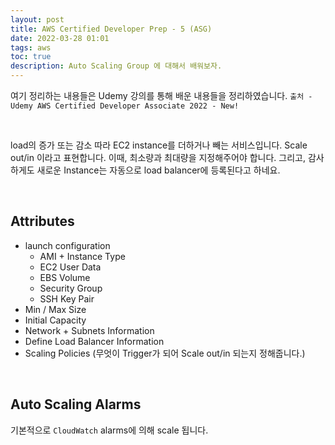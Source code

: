 ```yaml
---
layout: post
title: AWS Certified Developer Prep - 5 (ASG)
date: 2022-03-28 01:01
tags: aws
toc: true
description: Auto Scaling Group 에 대해서 배워보자.
---
```

여기 정리하는 내용들은 Udemy 강의를 통해 배운 내용들을 정리하였습니다.
`출처 - Udemy AWS Certified Developer Associate 2022 - New!`

<br>

load의 증가 또는 감소 따라 EC2 instance를 더하거나 빼는 서비스입니다.
Scale out/in 이라고 표현합니다.
이때, 최소량과 최대량을 지정해주어야 합니다. 그리고, 감사하게도 새로운 Instance는 자동으로 load balancer에 등록된다고 하네요.

<br>

## Attributes
- launch configuration
    - AMI + Instance Type
    - EC2 User Data
    - EBS Volume
    - Security Group
    - SSH Key Pair
- Min / Max Size
- Initial Capacity
- Network + Subnets Information
- Define Load Balancer Information
- Scaling Policies (무엇이 Trigger가 되어 Scale out/in 되는지 정해줍니다.)

<br>

## Auto Scaling Alarms
기본적으로 `CloudWatch` alarms에 의해 scale 됩니다.

<br>

## Auto Scaling New Rules
EC2에서 직접적으로 관여하는 Auto Scaling Rules를 만들 수 있습니다.
> 예
> - Target Average CPU Usage
> - Number of requests on the ELB
> - Average Network In/Out

<br>

## Auto Scaling Custom Metric
Custom Metric에 의해 Scale 될 수 있습니다.

<br>

## ASG 추가 정보
- 무료입니다. Underlying resource 에 대해서는 비용 지불
- instance 가 unhealthy 되면 ASG가 자동으로 그 instance를 terminate하고 새로운 instance로 대체합니다.
- 어떤 이유로든 instance가 terminated 되면 새로운 instance를 만들어서 대체합니다.
- IAM roles가 적용된 ASG는 같은 roles를 EC2에 자동으로 적용합니다.

<br>

## Automatic Scaling Policies
1. Dynamic Scaling Policies
- Target Tracking Scaling
    - 가장 간단하고 쉬운 셋업입니다.
- Simple / Step Scaling
    - CloudWatch alarm 이 CPU 사용 범위를 벗어날때 unit 생성/제거
- Scheduled Action
    - 이용 패턴에 따른 scaling policy
    - 특정 시간/시기에 필요한 만큼의 최소 capacity 를 정할 수 있다.

<br>

2. Predictive Scaling
과거 load를 분석하고 예측하여 미리 Schedule scaling actions를 하는 policy (머신러닝 기반의 policy 입니다.)

3. Scale에 효과적인 metrics
- CPUUtilization : CPU 평균 사용량
- RequestCountPerTarget : Target에 들어가는 traffic의 일정한 분배
- Average Network In/Out : 네트워크에서...
- Any custom metric : CloudWatch 사용 권장

4. Scaling Cooldowns
- Scale out/in이 이루어졌을 때 metrics가 안정적으로 실행되게 하기 위해 ASG이 instances를 launch/terminate 하지 않게 하는 시간 (default 300 seconds)
> ready-to-use AMI를 사용하기를 권장합니다.
> 더 빠른 serving request와 cooldown period를 줄이기 위한 configuration time 을 줄일 수 있습니다.

<br>

> Auto Scaling 의 CPU 사용량으로 실험해보고 싶다면 Linux stress 명령어를 사용해봅시다. ()
{% highlight bash %}

sudo amazon-linux-extras install epel -y
sudo yum install stress -y  # stress  install

# stress 명령어 설명
stress --help

stress -c 4  # 4개의 프로세스를 만들어 CPU 100% 사용
{% endhighlight %}

<br>

## NEXT
다음 포스트에서는 RDS, Aurora, ElastiCache에 대한 포스팅을 시작하려고 합니다.
부족한 글 도움이 되셨길 바랍니다.
문제가 있다면 이해해주시고 가능하면 알려주시면....(조만간 댓글 기능 추가할 예정)